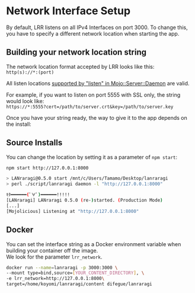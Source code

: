 # Network Interface Setup

By default, LRR listens on all IPv4 Interfaces on port 3000. 
To change this, you have to specify a different network location when starting the app.

## Building your network location string

The network location format accepted by LRR looks like this:  
`http(s)://*:(port)`  

All listen locations [supported by "listen" in Mojo::Server::Daemon](http://www.mojolicious.org/perldoc/Mojo/Server/Daemon#listen) are valid.  

For example, if you want to listen on port 5555 with SSL only, the string would look like:  
`https://*:5555?cert=/path/to/server.crt&key=/path/to/server.key` 

Once you have your string ready, the way to give it to the app depends on the install:

## Source Installs

You can change the location by setting it as a parameter of `npm start`:

```bash
npm start http://127.0.0.1:8000

> LANraragi@0.5.0 start /mnt/c/Users/Tamamo/Desktop/lanraragi
> perl ./script/lanraragi daemon -l "http://127.0.0.1:8000"

ｷﾀ━━━━━━(ﾟ∀ﾟ)━━━━━━!!!!!
[LANraragi] LANraragi 0.5.0 (re-)started. (Production Mode)
[...]
[Mojolicious] Listening at "http://127.0.0.1:8000"
```

## Docker  

You can set the interface string as a Docker environment variable when building your container off the image.  
We look for the parameter `lrr_network`.

```bash
docker run --name=lanraragi -p 3000:3000 \
--mount type=bind,source=[YOUR_CONTENT_DIRECTORY], \
-e lrr_network=http://127.0.0.1:8000\
target=/home/koyomi/lanraragi/content difegue/lanraragi
```